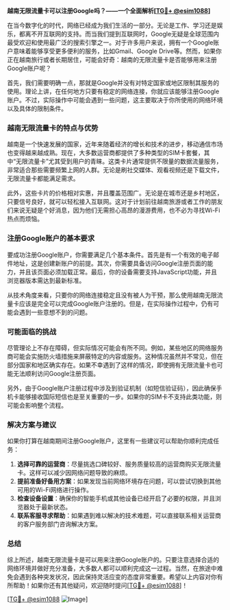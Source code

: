 **越南无限流量卡可以注册Google吗？——一个全面解析[[TG💪+ @esim1088](https://t.me/s/esim1088)]**

在当今数字化的时代，网络已经成为我们生活的一部分。无论是工作、学习还是娱乐，都离不开互联网的支持。而当我们提到互联网时，Google无疑是全球范围内最受欢迎和使用最广泛的搜索引擎之一。对于许多用户来说，拥有一个Google账户意味着能够享受更多便利的服务，比如Gmail、Google Drive等。然而，如果你正在越南旅行或者长期居住，可能会好奇：越南的无限流量卡是否能够用来注册Google账户呢？

首先，我们需要明确一点，那就是Google并没有对特定国家或地区限制其服务的使用。理论上讲，在任何地方只要有稳定的网络连接，你就应该能够注册Google账户。不过，实际操作中可能会遇到一些问题，这主要取决于你所使用的网络环境以及具体的限制条件。

### 越南无限流量卡的特点与优势

越南是一个快速发展的国家，近年来随着经济的增长和技术的进步，移动通信市场也变得越来越成熟。现在，大多数运营商都提供了多种类型的SIM卡套餐，其中“无限流量卡”尤其受到用户的青睐。这类卡片通常提供不限量的数据流量服务，非常适合那些需要频繁上网的人群。无论是刷社交媒体、观看视频还是下载文件，无限流量卡都能满足需求。

此外，这些卡片的价格相对实惠，并且覆盖范围广。无论是在城市还是乡村地区，只要信号良好，就可以轻松接入互联网。这对于计划前往越南旅游或者工作的朋友们来说无疑是个好消息，因为他们无需担心高昂的漫游费用，也不必为寻找Wi-Fi热点而烦恼。

### 注册Google账户的基本要求

要成功注册Google账户，你需要满足几个基本条件。首先是有一个有效的电子邮件地址，这是创建新账户的前提。其次，你需要具备访问Google注册页面的能力，并且该页面必须加载正常。最后，你的设备需要支持JavaScript功能，并且浏览器版本需达到最新标准。

从技术角度来看，只要你的网络连接稳定且没有被人为干预，那么使用越南无限流量卡应该是完全可以完成Google账户注册的。但是，在实际操作过程中，仍有可能会遇到一些意想不到的问题。

### 可能面临的挑战

尽管理论上不存在障碍，但实际情况可能会有所不同。例如，某些地区的网络服务商可能会实施防火墙措施来屏蔽特定的内容或服务。这种情况虽然并不常见，但在部分国家和地区确实存在。如果不幸遇到了这样的情况，即使拥有无限流量卡也可能无法顺利访问Google注册页面。

另外，由于Google账户注册过程中涉及到验证机制（如短信验证码），因此确保手机卡能够接收国际短信也是至关重要的一步。如果你的SIM卡不支持此类功能，则可能会影响整个流程。

### 解决方案与建议

如果你打算在越南期间注册Google账户，这里有一些建议可以帮助你顺利完成任务：

1. **选择可靠的运营商**：尽量挑选口碑较好、服务质量较高的运营商购买无限流量卡。这样可以减少因网络问题导致的麻烦。
2. **提前准备好备用方案**：如果发现当前网络环境存在问题，可以尝试切换到其他可用的Wi-Fi网络进行操作。
3. **检查设备设置**：确保你的智能手机或其他设备已经开启了必要的权限，并且浏览器处于最新状态。
4. **联系客服寻求帮助**：如果遇到难以解决的技术难题，可以直接联系相关运营商的客户服务部门咨询解决方案。

### 总结

综上所述，越南无限流量卡是可以用来注册Google账户的。只要注意选择合适的网络环境并做好充分准备，大多数人都可以顺利完成这一过程。当然，在旅途中难免会遇到各种突发状况，因此保持灵活应变的态度非常重要。希望以上内容对你有所帮助！如果你还有其他疑问，欢迎随时提问[[TG💪+ @esim1088](https://t.me/s/esim1088)]！

[[TG💪+ @esim1088](https://t.me/s/esim1088) ![Image](https://i.postimg.cc/4NQfJmqS/Snipaste-2025-05-13-00-14-12.png)]
